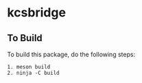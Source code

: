# kcsbridge
## To Build
To build this package, do the following steps:

    1. meson build
    2. ninja -C build
